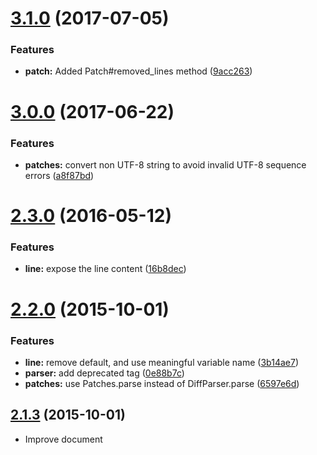 <a name="3.1.0"></a>
# [3.1.0](https://github.com/packsaddle/ruby-git_diff_parser/compare/v3.0.0...v3.1.0) (2017-07-05)

### Features

* **patch:** Added Patch#removed_lines method ([9acc263](https://github.com/packsaddle/ruby-git_diff_parser/commit/9acc263))


<a name="3.0.0"></a>
# [3.0.0](https://github.com/packsaddle/ruby-git_diff_parser/compare/v2.3.0...v3.0.0) (2017-06-22)

### Features

* **patches:** convert non UTF-8 string to avoid invalid UTF-8 sequence errors ([a8f87bd](https://github.com/packsaddle/ruby-git_diff_parser/commit/a8f87bd))


<a name="2.3.0"></a>
# [2.3.0](https://github.com/packsaddle/ruby-git_diff_parser/compare/v2.2.0...v2.3.0) (2016-05-12)

### Features

* **line:** expose the line content ([16b8dec](https://github.com/packsaddle/ruby-git_diff_parser/commit/16b8dec))


<a name="2.2.0"></a>
# [2.2.0](https://github.com/packsaddle/ruby-git_diff_parser/compare/v2.1.3...v2.2.0) (2015-10-01)


### Features

* **line:** remove default, and use meaningful variable name ([3b14ae7](https://github.com/packsaddle/ruby-git_diff_parser/commit/3b14ae7))
* **parser:** add deprecated tag ([0e88b7c](https://github.com/packsaddle/ruby-git_diff_parser/commit/0e88b7c))
* **patches:** use Patches.parse instead of DiffParser.parse ([6597e6d](https://github.com/packsaddle/ruby-git_diff_parser/commit/6597e6d))



<a name="2.1.3"></a>
## [2.1.3](https://github.com/packsaddle/ruby-git_diff_parser/compare/v2.1.2...v2.1.3) (2015-10-01)

* Improve document
